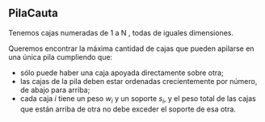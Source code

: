 PilaCauta
---

Tenemos cajas numeradas de $1$ a N , todas de iguales dimensiones. 

Queremos encontrar la máxima cantidad de cajas que pueden apilarse en una única pila cumpliendo que:

* sólo puede haber una caja apoyada directamente sobre otra;
* las cajas de la pila deben estar ordenadas crecientemente por número, de abajo para arriba;
* cada caja $i$ tiene un peso $w_i$ y un soporte $s_i$, y el peso total de las cajas que están arriba de otra no debe exceder el soporte de esa otra.

